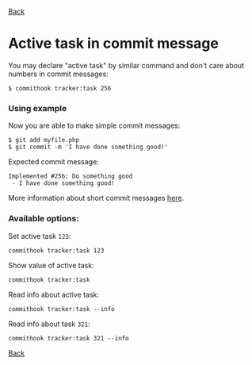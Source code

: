 [Back](../README.md)

# Active task in commit message
You may declare "active task" by similar command and don't care about numbers in commit messages:
```shell
$ commithook tracker:task 256
```
### Using example
Now you are able to make simple commit messages:
```
$ git add myfile.php
$ git commit -m 'I have done something good!'
```
Expected commit message:
```
Implemented #256: Do something good
 - I have done something good!
```
More information about short commit messages [here](commit-msg.md).

### Available options:

Set active task `123`:
```
commithook tracker:task 123
```
Show value of active task:
```
commithook tracker:task
```
Read info about active task:
```
commithook tracker:task --info
```
Read info about task `321`:
```
commithook tracker:task 321 --info
```

[Back](../README.md)
